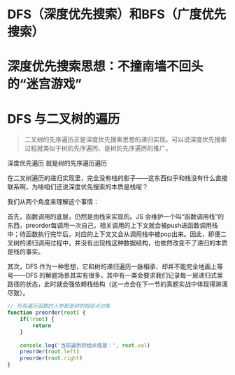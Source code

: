 # DFS（深度优先搜索）和BFS（广度优先搜索）

# 深度优先搜索思想：不撞南墙不回头的“迷宫游戏”


# DFS 与二叉树的遍历

>二叉树的先序遍历正是深度优先搜索思想的递归实现。可以说深度优先搜索过程就类似于树的先序遍历、是树的先序遍历的推广。

深度优先遍历 就是树的先序遍历遍历

在二叉树遍历的递归实现里，完全没有栈的影子——这东西似乎和栈没有什么直接联系啊，为啥咱们还说深度优先搜索的本质是栈呢？

我们从两个角度来理解这个事情：

首先，函数调用的底层，仍然是由栈来实现的。JS 会维护一个叫“函数调用栈”的东西，preorder每调用一次自己，相关调用的上下文就会被push进函数调用栈中；待函数执行完毕后，对应的上下文又会从调用栈中被pop出来。因此，即便二叉树的递归调用过程中，并没有出现栈这种数据结构，也依然改变不了递归的本质是栈的事实。

其次，DFS 作为一种思想，它和树的递归遍历一脉相承、却并不能完全地画上等号——DFS 的解题场景其实有很多，其中有一类会要求我们记录每一层递归式里路径的状态，此时就会强依赖栈结构（这一点会在下一节的真题实战中体现得淋漓尽致）。

```js
// 所有遍历函数的入参都是树的根结点对象
function preorder(root) {
    if(!root) {
        return 
    }
     
    console.log('当前遍历的结点值是：', root.val)  
    preorder(root.left)  
    preorder(root.right)
}
```
